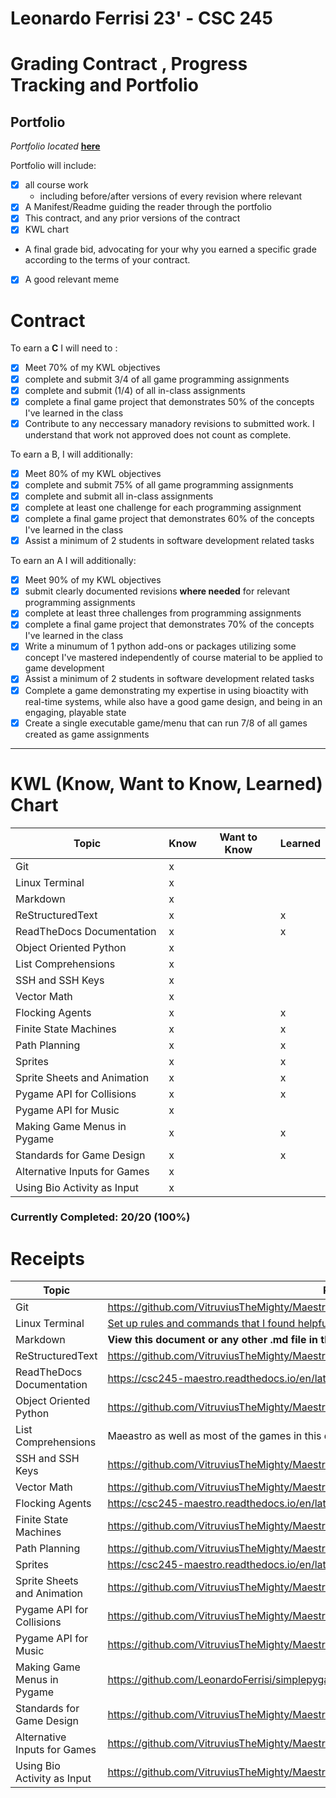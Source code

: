 # Leonardo Ferrisi 23' - CSC 245
# Grading Contract , Progress Tracking and Portfolio

## Portfolio

*Portfolio located* [**here**](../portfolio.md)

Portfolio will include:

* [x] all course work
  * including before/after versions of every revision where relevant
* [x] A Manifest/Readme guiding the reader through the portfolio
* [x] This contract, and any prior versions of the contract
* [x] KWL chart
* A final grade bid, advocating for your why you earned a specific grade according to the terms of your contract.
* [x] A good relevant meme

# **Contract**

To earn a **C** I will need to :

- [x] Meet 70% of my KWL objectives
- [x] complete and submit 3/4 of all game programming assignments 
- [x] complete and submit (1/4) of all in-class assignments 
- [x] complete a final game project that demonstrates 50% of the concepts I've learned in the class
- [x] Contribute to any neccessary manadory revisions to submitted work. I understand that work not approved does not count as complete.
  
To earn a B, I will additionally:

- [x] Meet 80% of my KWL objectives
- [x] complete and submit 75% of all game programming assignments
- [x] complete and submit all in-class assignments  
- [x] complete at least one challenge for each programming assignment
- [x] complete a final game project that demonstrates 60% of the concepts I've learned in the class
- [x] Assist a minimum of 2 students in software development related tasks

To earn an A I will additionally:

- [x] Meet 90% of my KWL objectives
- [x] submit clearly documented revisions **where needed** for relevant programming assignments
- [x] complete at least three challenges from programming assignments
- [x] complete a final game project that demonstrates 70% of the concepts I've learned in the class
- [x] Write a minumum of 1 python add-ons or packages utilizing some concept I've mastered independently of course material to be applied to game development
- [x] Assist a minimum of 2 students in software development related tasks
- [x] Complete a game demonstrating my expertise in using bioactity with real-time systems, while also have a good game design, and being in an engaging, playable state 
- [x] Create a single executable game/menu that can run 7/8 of all games created as game assignments
---

# KWL (Know, Want to Know, Learned) Chart

| Topic                       | Know    | Want to Know | Learned |
| ----------------------------| ------- | ------------ | ------- |
| Git                         |    x    |              |         |
| Linux  Terminal             |    x    |              |         |
| Markdown                    |    x    |              |         |
| ReStructuredText            |    x    |              |    x    |
| ReadTheDocs Documentation   |    x    |              |    x    |
| Object Oriented Python      |    x    |              |         |
| List Comprehensions         |    x    |              |         |
| SSH and SSH Keys            |    x    |              |         |
| Vector Math                 |    x    |              |         |
| Flocking Agents             |    x    |              |    x    |
| Finite State Machines       |    x    |              |    x    |
| Path Planning               |    x    |              |    x    |
| Sprites                     |    x    |              |    x    |
| Sprite Sheets and Animation |    x    |              |    x    |
| Pygame API for Collisions   |    x    |              |    x    |
| Pygame API for Music        |    x    |              |         |
| Making Game Menus in Pygame |    x    |              |    x    |
| Standards for Game Design   |    x    |              |    x    |
| Alternative Inputs for Games|    x    |              |         |
| Using Bio Activity as Input |    x    |              |         |

### Currently Completed: 20/20 (**100%**)

# Receipts

| Topic                       |                  Receipt                                             |
| ----------------------------|----------------------------------------------------------------------|
| Git                         |    https://github.com/VitruviusTheMighty/Maestro                     |
| Linux  Terminal             |                 [Set up rules and commands that I found helpful](https://github.com/VitruviusTheMighty/Maestro/blob/main/portfolio/linux-term-cheatsheet.md) |
| Markdown                    |        **View this document or any other .md file in this repo**     |
| ReStructuredText            | https://github.com/VitruviusTheMighty/Maestro/tree/main/docs/source  |
| ReadTheDocs Documentation   | https://csc245-maestro.readthedocs.io/en/latest/                     |
| Object Oriented Python      | https://github.com/VitruviusTheMighty/Maestro/blob/main/maestro.py   |
| List Comprehensions         | Maeastro as well as most of the games in this document incorporate list comphrehnension |
| SSH and SSH Keys            | https://github.com/VitruviusTheMighty/Maestro/commits/main           |
| Vector Math                 |https://github.com/VitruviusTheMighty/Maestro/blob/main/portfolio/testing/steering/steer_demo.py |
| Flocking Agents             |https://csc245-maestro.readthedocs.io/en/latest/flocking.html         |
| Finite State Machines       |                       https://github.com/VitruviusTheMighty/Maestro/tree/main/portfolio/projects/project-6-fsm    |
| Path Planning               |https://github.com/VitruviusTheMighty/Maestro/tree/main/portfolio/projects/project-7-astar|
| Sprites                     |https://csc245-maestro.readthedocs.io/en/latest/joust.html            |
| Sprite Sheets and Animation |https://github.com/VitruviusTheMighty/Maestro/tree/main/portfolio/projects/project-4-joust|
| Pygame API for Collisions   |https://github.com/VitruviusTheMighty/Maestro/tree/main/portfolio/projects/project-3-collisions|
| Pygame API for Music        |https://github.com/VitruviusTheMighty/Maestro/blob/main/maestro.py|
| Making Game Menus in Pygame |https://github.com/LeonardoFerrisi/simplepygamemenus-gitrepo|
| Standards for Game Design   |https://github.com/VitruviusTheMighty/Maestro/blob/main/maestro.py|
| Alternative Inputs for Games|https://github.com/VitruviusTheMighty/Maestro/blob/main/game-jam/CTRL.py|
| Using Bio Activity as Input |https://github.com/VitruviusTheMighty/Maestro/blob/main/game-jam/espr.py|
